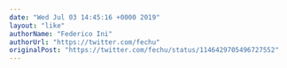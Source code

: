 ```yaml
---
date: "Wed Jul 03 14:45:16 +0000 2019"
layout: "like"
authorName: "Federico Ini"
authorUrl: "https://twitter.com/fechu"
originalPost: "https://twitter.com/fechu/status/1146429705496727552"
---
```

